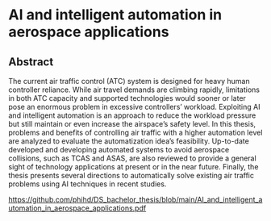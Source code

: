 # AI and intelligent automation in aerospace applications  
## Abstract  
The current air traffic control (ATC) system is designed for heavy human controller
reliance. While air travel demands are climbing rapidly, limitations in both ATC
capacity and supported technologies would sooner or later pose an enormous problem
in excessive controllers’ workload. Exploiting AI and intelligent automation is
an approach to reduce the workload pressure but still maintain or even increase
the airspace’s safety level. In this thesis, problems and benefits of controlling air
traffic with a higher automation level are analyzed to evaluate the automatization
idea’s feasibility. Up-to-date developed and developing automated systems to avoid
aerospace collisions, such as TCAS and ASAS, are also reviewed to provide a
general sight of technology applications at present or in the near future. Finally,
the thesis presents several directions to automatically solve existing air traffic
problems using AI techniques in recent studies.  

https://github.com/phihd/DS_bachelor_thesis/blob/main/AI_and_intelligent_automation_in_aerospace_applications.pdf
